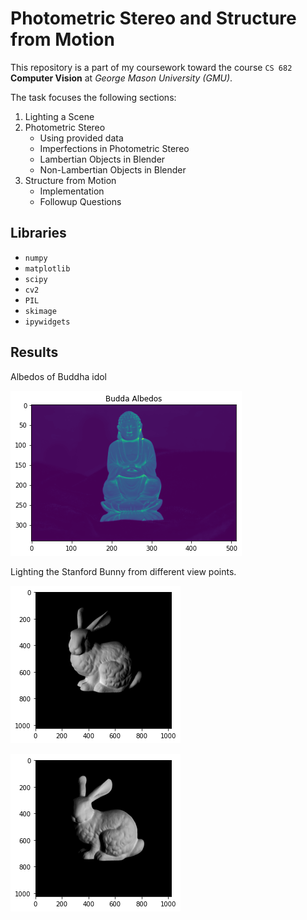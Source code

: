 # Photometric Stereo and Structure from Motion
This repository is a part of my coursework toward the course `CS 682` **Computer Vision** at *George Mason University (GMU)*.

The task focuses the following sections:
1. Lighting a Scene
2. Photometric Stereo
    * Using provided data
    * Imperfections in Photometric Stereo
    * Lambertian Objects in Blender
    * Non-Lambertian Objects in Blender
3. Structure from Motion
    * Implementation
    * Followup Questions

## Libraries
* `numpy`
* `matplotlib`
* `scipy`
* `cv2`
* `PIL`
* `skimage`
* `ipywidgets`

## Results
Albedos of Buddha idol

![Albedos of Budda](results/budda_albedos.png)

Lighting the Stanford Bunny from different view points.

![Stanford Bunny from view point 1](results/stanford_bunny.png)

![Stanford Bunny from view point 2](results/stanford_bunny2.png)
